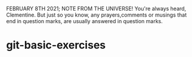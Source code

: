 
FEBRUARY 8TH 2021; NOTE FROM THE UNIVERSE! You're always heard, Clementine. But just so you know, any prayers,comments or musings that end in question marks, are usually answered in question marks.


 
# git-basic-exercises
